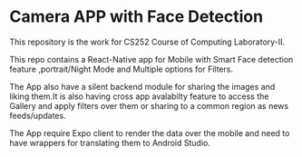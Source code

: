 # Camera APP with Face Detection

This repository is the work for CS252 Course of Computing Laboratory-II.

This repo contains a React-Native app for Mobile with Smart Face detection feature ,portrait/Night Mode and Multiple options for Filters.

The App also have a silent backend module for sharing the images and liking them.It is also having cross app avalabilty feature to access the Gallery and apply filters over them or sharing to a common region as news feeds/updates.

The App require Expo client to render the data over the mobile and need to have wrappers for translating them to Android Studio.
